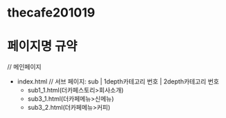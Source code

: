 ﻿# thecafe201019
# 페이지명 규약
// 메인페이지
- index.html
// 서브 페이지: sub | 1depth카테고리 번호 | 2depth카테고리 번호
    - sub1_1.html(더카페스토리>회사소개)
    - sub3_1.html(더카페메뉴>신메뉴)
    - sub3_2.html(더카페메뉴>커피)

